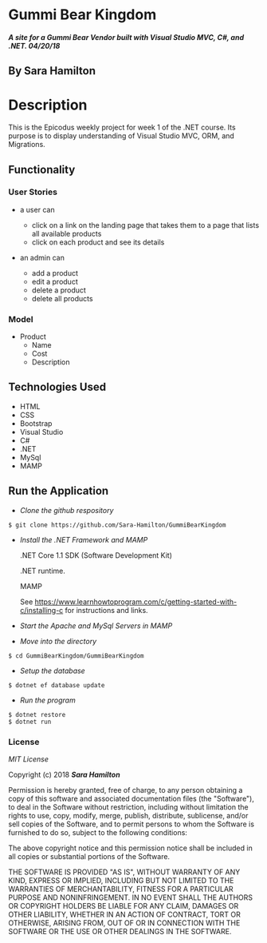 # Gummi Bear Kingdom

##### A site for a Gummi Bear Vendor built with Visual Studio MVC, C#, and .NET.  04/20/18

## By Sara Hamilton

# Description
This is the Epicodus weekly project for week 1 of the .NET course.  Its purpose is to display understanding of Visual Studio MVC, ORM, and Migrations.  

## Functionality
### User Stories
* a user can
  * click on a link on the landing page that takes them to a page that lists all available products
  * click on each product and see its details

* an admin can
  * add a product
  * edit a product
  * delete a product
  * delete all products

### Model
  * Product
    * Name
    * Cost
    * Description

## Technologies Used
* HTML
* CSS
* Bootstrap
* Visual Studio
* C#
* .NET
* MySql
* MAMP

## Run the Application  

  * _Clone the github respository_
  ```
  $ git clone https://github.com/Sara-Hamilton/GummiBearKingdom
  ```

  * _Install the .NET Framework and MAMP_

    .NET Core 1.1 SDK (Software Development Kit)

    .NET runtime.

    MAMP

    See https://www.learnhowtoprogram.com/c/getting-started-with-c/installing-c for instructions and links.

* _Start the Apache and MySql Servers in MAMP_

 * _Move into the directory_
 ```
 $ cd GummiBearKingdom/GummiBearKingdom
 ```

*  _Setup the database_

  ```
  $ dotnet ef database update
  ```
*  _Run the program_
  ```
  $ dotnet restore
  $ dotnet run
  ```


### License

*MIT License*

Copyright (c) 2018 **_Sara Hamilton_**

Permission is hereby granted, free of charge, to any person obtaining a copy
of this software and associated documentation files (the "Software"), to deal
in the Software without restriction, including without limitation the rights
to use, copy, modify, merge, publish, distribute, sublicense, and/or sell
copies of the Software, and to permit persons to whom the Software is
furnished to do so, subject to the following conditions:

The above copyright notice and this permission notice shall be included in all
copies or substantial portions of the Software.

THE SOFTWARE IS PROVIDED "AS IS", WITHOUT WARRANTY OF ANY KIND, EXPRESS OR
IMPLIED, INCLUDING BUT NOT LIMITED TO THE WARRANTIES OF MERCHANTABILITY,
FITNESS FOR A PARTICULAR PURPOSE AND NONINFRINGEMENT. IN NO EVENT SHALL THE
AUTHORS OR COPYRIGHT HOLDERS BE LIABLE FOR ANY CLAIM, DAMAGES OR OTHER
LIABILITY, WHETHER IN AN ACTION OF CONTRACT, TORT OR OTHERWISE, ARISING FROM,
OUT OF OR IN CONNECTION WITH THE SOFTWARE OR THE USE OR OTHER DEALINGS IN THE
SOFTWARE.
